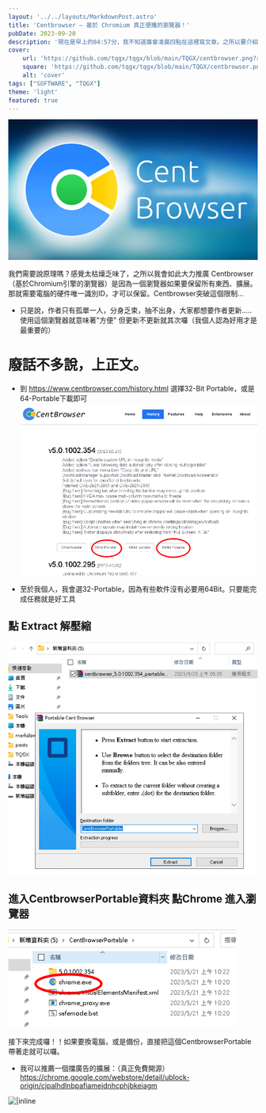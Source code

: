 ```yaml
---
layout: '../../layouts/MarkdownPost.astro'
title: 'Centbrowser — 基於 Chromium 真正便攜的瀏覽器！'
pubDate: 2023-09-20
description: '現在是早上的04:57分，我不知道誰會凌晨四點在這裡寫文章。之所以要介紹Centbrowser，好處是你只要將整個瀏覽器的資料夾，隨時都能複製帶走，不管是USB，或是其他電腦。書籤在、擴展在、所有東西都在！這就是真正的Portable軟件'
cover:
    url: 'https://github.com/tqgx/tqgx/blob/main/TQGX/centbrowser.png?raw=true'
    square: 'https://github.com/tqgx/tqgx/blob/main/TQGX/centbrowser.png?raw=true'
    alt: 'cover'
tags: ["SOFTWARE", "TQGX"] 
theme: 'light'
featured: true
---
```



![|wide](https://github.com/tqgx/tqgx/blob/main/TQGX/centbrowser.png?raw=true)

我們需要說原理嗎？感覺太枯燥乏味了，之所以我會如此大力推廣 Centbrowser（基於Chromium引擎的瀏覽器）是因為一個瀏覽器如果要保留所有東西、擴展。那就需要電腦的硬件唯一識別ID，才可以保留。Centbrowser突破這個限制...
- 只是說，作者只有孤單一人，分身乏束，抽不出身，大家都想要作者更新.....  使用這個瀏覽器就意味著"方便" 但更新不更新就其次囉（我個人認為好用才是最重要的）


# 廢話不多說，上正文。
- 到 https://www.centbrowser.com/history.html 選擇32-Bit Portable，或是64-Portable下載即可
![|inline](https://github.com/tqgx/tqgx/blob/main/TQGX/centbrowser1.png?raw=true)

- 至於我個人，我會選32-Portable，因為有些軟件沒有必要用64Bit。只要能完成任務就是好工具

##  點 Extract 解壓縮
![|inline](https://github.com/tqgx/tqgx/blob/main/TQGX/centbrowser2.png?raw=true)

##  進入CentbrowserPortable資料夾 點Chrome 進入瀏覽器
![|inline](https://github.com/tqgx/tqgx/blob/main/TQGX/centbrowser3.png?raw=true)


接下來完成囉！！如果要換電腦，或是備份，直接把這個CentbrowserPortable帶著走就可以囉。



- 我可以推薦一個擋廣告的擴展：（真正免費開源）
https://chrome.google.com/webstore/detail/ublock-origin/cjpalhdlnbpafiamejdnhcphjbkeiagm

![|inline](https://github.com/tqgx/tqgx/blob/main/TQGX/centbrowserd4.png?raw=true)
